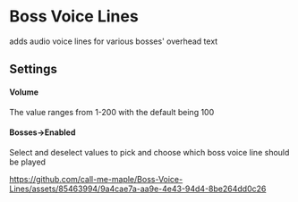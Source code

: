 # Boss Voice Lines
adds audio voice lines for various bosses' overhead text

## Settings
#### Volume

The value ranges from 1-200 with the default being 100

#### Bosses->Enabled

Select and deselect values to pick and choose which boss voice line should be played

https://github.com/call-me-maple/Boss-Voice-Lines/assets/85463994/9a4cae7a-aa9e-4e43-94d4-8be264dd0c26
